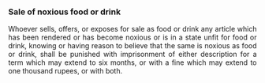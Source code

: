 ### Sale of noxious food or drink
<div style="text-align: justify">

Whoever sells, offers, or exposes for sale as food or drink any article which has been rendered or has become noxious or is in a state unfit for food or drink, knowing or having reason to believe that the same is noxious as food or drink, shall be punished with imprisonment of either description for a term which may extend to six months, or with a fine which may extend to one thousand rupees, or with both.

</div>
